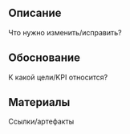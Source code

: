 ## Описание
Что нужно изменить/исправить?

## Обоснование
К какой цели/KPI относится?

## Материалы
Ссылки/артефакты
